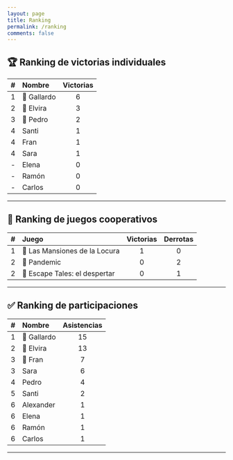 ```yaml
---
layout: page
title: Ranking
permalink: /ranking
comments: false
---
```


## 🏆 Ranking de victorias individuales

|  #  | Nombre      | Victorias |
| :-: | :---------- | :-------: |
|  1  | 🥇 Gallardo |     6     |
|  2  | 🥈 Elvira   |     3     |
|  3  | 🥉 Pedro    |     2     |
|  4  | Santi       |     1     |
|  4  | Fran        |     1     |
|  4  | Sara        |     1     |
|  -  | Elena       |     0     |
|  -  | Ramón       |     0     |
|  -  | Carlos      |     0     |

---

## 🎲 Ranking de juegos cooperativos

|  #  | Juego                         | Victorias | Derrotas |
| :-: | :---------------------------- | :-------: | :------: |
|  1  | 🥇 Las Mansiones de la Locura |     1     |    0     |
|  2  | 🥈 Pandemic                   |     0     |    2     |
|  2  | 🥈 Escape Tales: el despertar |     0     |    1     |

---

## ✅ Ranking de participaciones

|  #  | Nombre      | Asistencias |
| :-: | :---------- | :---------: |
|  1  | 🥇 Gallardo |     15      |
|  2  | 🥈 Elvira   |     13      |
|  3  | 🥉 Fran     |      7      |
|  3  | Sara        |      6      |
|  4  | Pedro       |      4      |
|  5  | Santi       |      2      |
|  6  | Alexander   |      1      |
|  6  | Elena       |      1      |
|  6  | Ramón       |      1      |
|  6  | Carlos      |      1      |

---
